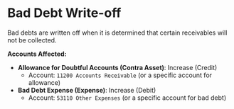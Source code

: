 # Bad Debt Write-off
Bad debts are written off when it is determined that certain receivables will not be collected.

**Accounts Affected:**
- **Allowance for Doubtful Accounts (Contra Asset)**: Increase (Credit)
  - Account: `11200 Accounts Receivable` (or a specific account for allowance)
- **Bad Debt Expense (Expense)**: Increase (Debit)
  - Account: `53110 Other Expenses` (or a specific account for bad debt)
